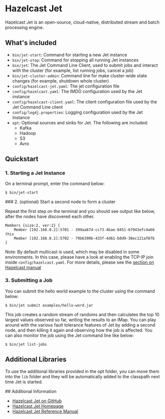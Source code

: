# Hazelcast Jet 

Hazelcast Jet is an open-source, cloud-native, distributed stream and
batch processing engine.

## What's included

* `bin/jet-start`: Command for starting a new Jet instance
* `bin/jet-stop`: Command for stopping all running Jet instances
* `bin/jet`: The Jet Command Line Client, used to submit jobs and interact
   with the cluster (for example, list running jobs, cancel a job)
* `bin/jet-cluster-admin`: Command line for make cluster-wide state changes 
   (for example, shutdown whole cluster)
* `config/hazelcast-jet.yaml`: The jet configuration file
* `config/hazelcast.yaml`: The IMDG configuration used by the Jet instance
* `config/hazelcast-client.yaml`: The client configuration file used by the 
  Jet Command Line client
* `config/log4j.properties`: Logging configuration used by the Jet Instance
* `opt`: Optional sources and sinks for Jet. The following are included:
    * Kafka
    * Hadoop
    * S3
    * Avro
   
## Quickstart

### 1. Starting a Jet Instance

On a terminal prompt, enter the command below:

```
$ bin/jet-start
```

### 2. (optional) Start a second node to form a cluster

Repeat the first step on the terminal and you should see output like below,
after the nodes have  discovered each other. 

```
Members {size:2, ver:2} [
	Member [192.168.0.2]:5701 - 399aa674-cc73-4bae-8451-67943efc4a66 this
	Member [192.168.0.2]:5702 - 79b6399b-433f-4d61-b0d9-38ec121af07b
]
```

Note: By default multicast is used, which may be disabled in some environments. 
In this case, please have a look at enabling the TCP-IP join inside `config/hazelcast.yaml`.
For more details, please see the [section on Hazelcast manual](https://docs.hazelcast.org/docs/3.12.3/manual/html-single/index.html#setting-up-clusters)

### 3. Submitting a Job

You can submit the hello world example to the cluster using the command below:

```
$ bin/jet submit examples/hello-word.jar
```

This job creates a random stream of randoms and then calculates the
top 10 largest values observed so far, writing the results to an IMap.
You can play around with the various fault tolerance features of Jet by
adding a second node, and then killing it again and observing 
how the job is affected. You can also monitor the job using the Jet 
command line like below:

```
$ bin/jet list-jobs
```

## Additional Libraries

To use the additional libraries provided in the opt folder, you can move them
into the `lib` folder and they will be automatically added to the classpath next time
Jet is started.

## Additional Information

* [Hazelcast Jet on GitHub](https://github.com/hazelcast-jet)
* [Hazelcast Jet Homepage](https://jet.hazelcast.org)
* [Hazelcast Jet Reference Manual](https://docs.hazelcast.org/docs/jet/latest/manual/)
